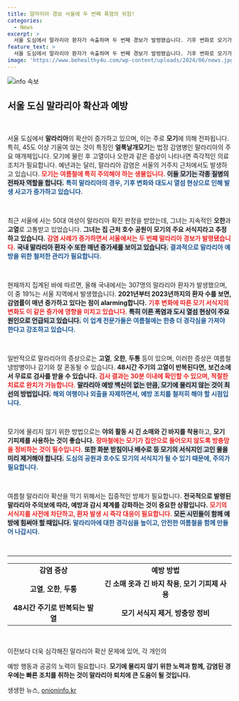 ```yaml
---
title: 말라리아 경보 서울에 두 번째 폭염의 위험!
categories:
  - News
excerpt: >
  서울 도심에서 말라리아 환자가 속출하며 두 번째 경보가 발령됐습니다. 기후 변화로 모기가 급증한 원인과 예방법을 확인해 보세요. 긴 소매 옷과 모기 기피제를 잊지 마세요!
feature_text: >
  서울 도심에서 말라리아 환자가 속출하며 두 번째 경보가 발령됐습니다. 기후 변화로 모기가 급증한 원인과 예방법을 확인해 보세요. 긴 소매 옷과 모기 기피제를 잊지 마세요!
image: 'https://www.behealthy4u.com/wp-content/uploads/2024/06/news.jpg'
---
```


<p><img src="https://www.behealthy4u.com/wp-content/uploads/2024/06/news.jpg" alt="info 속보" /></p>

<h2 data-ke-size="size26">서울 도심 말라리아 확산과 예방</h2>

<p data-ke-size="size16">&nbsp;</p>

<p>서울 도심에서 <b>말라리아</b>의 확산이 증가하고 있으며, 이는 주로 <b>모기</b>에 의해 전파됩니다. 특히, 45도 이상 기울여 앉는 것이 특징인 <b>얼룩날개모기</b>는 법정 감염병인 말라리아의 주요 매개체입니다. 모기에 물린 후 고열이나 오한과 같은 증상이 나타나면 즉각적인 의료 조치가 필요합니다. 예년과는 달리, 말라리아 감염은 서울의 거주지 근처에서도 발생하고 있습니다. <b><span style="color: #ee2323;">모기는 여름철에 특히 주의해야 하는 생물입니다.</span></b> <b><span style="background-color: #21538527;">이들 모기는 각종 질병의 전파자 역할을 합니다.</span></b> <b><span style="color: #1a5490;">특히 말라리아의 경우, 기후 변화와 대도시 열섬 현상으로 인해 발생 사고가 증가하고 있습니다.</span></b></p>

<p data-ke-size="size16">&nbsp;</p>

<p>최근 서울에 사는 50대 여성이 말라리아 확진 판정을 받았는데, 그녀는 지속적인 <b>오한</b>과 <b>고열</b>로 고통받고 있었습니다. <b>그녀는 집 근처 호수 공원이 모기의 주요 서식지라고 추정하고 있습니다.</b> <b><span style="color: #ee2323;">감염 사례가 증가하면서 서울에서는 두 번째 말라리아 경보가 발령됐습니다.</span></b> <b><span style="background-color: #21538527;">국내 말라리아 환자 수 또한 매년 증가세를 보이고 있습니다.</span></b> <b><span style="color: #1a5490;">결과적으로 말라리아 예방을 위한 철저한 관리가 필요합니다.</span></b></p>

<p data-ke-size="size16">&nbsp;</p>

<p>현재까지 집계된 바에 따르면, 올해 국내에서는 307명의 말라리아 환자가 발생했으며, 이 중 19%는 서울 지역에서 발생했습니다. <b>2021년부터 2023년까지의 환자 수를 보면,</b> <b>감염률이 매년 증가하고 있다는 점이 alarming합니다.</b> <b><span style="color: #ee2323;">기후 변화에 따른 모기 서식지의 변화도 이 같은 증가에 영향을 미치고 있습니다.</span></b> <b><span style="background-color: #21538527;">특히 이른 폭염과 도시 열섬 현상이 주요 원인으로 언급되고 있습니다.</span></b> <b><span style="color: #1a5490;">이 업계 전문가들은 여름철에는 한층 더 경각심을 가져야 한다고 강조하고 있습니다.</span></b></p>

<p data-ke-size="size16">&nbsp;</p>

<p>일반적으로 말라리아의 증상으로는 <b>고열</b>, <b>오한</b>, <b>두통</b> 등이 있으며, 이러한 증상은 여름철 냉방병이나 감기와 잘 혼동될 수 있습니다. <b>48시간 주기의 고열이 반복된다면,</b> <b>보건소에서 무료로 검사를 받을 수 있습니다.</b> <b><span style="color: #ee2323;">검사 결과는 30분 이내에 확인할 수 있으며, 적절한 치료로 완치가 가능합니다.</span></b> <b><span style="background-color: #21538527;">말라리아 예방 백신이 없는 만큼, 모기에 물리지 않는 것이 최선의 방법입니다.</span></b> <b><span style="color: #1a5490;">해외 여행이나 외출을 자제하면서, 예방 조치를 철저히 해야 할 시점입니다.</span></b></p>

<p data-ke-size="size16">&nbsp;</p>

<p>모기에 물리지 않기 위한 방법으로는 <b>야외 활동 시 긴 소매와 긴 바지를 착용</b>하고, <b>모기 기피제를 사용하는 것이 좋습니다.</b> <b><span style="color: #ee2323;">장마철에는 모기가 집안으로 들어오지 않도록 방충망을 정비하는 것이 필수입니다.</span></b> <b><span style="background-color: #21538527;">또한 화분 받침이나 배수로 등 모기의 서식지인 고인 물을 미리 제거해야 합니다.</span></b> <b><span style="color: #1a5490;">도심의 공원과 호수도 모기의 서식지가 될 수 있기 때문에, 주의가 필요합니다.</span></b></p>

<p data-ke-size="size16">&nbsp;</p>

<p>여름철 말라리아 확산을 막기 위해서는 집중적인 방제가 필요합니다. <b>전국적으로 발령된 말라리아 주의보에 따라, 예방과 감시 체계를 강화하는 것이 중요한 상황입니다.</b> <b><span style="color: #ee2323;">모기의 서식지를 사전에 차단하고, 환자 발생 시 즉각 대응이 필요합니다.</span></b> <b><span style="background-color: #21538527;">모든 시민들이 함께 예방에 힘써야 할 때입니다.</span></b> <b><span style="color: #1a5490;">말라리아에 대한 경각심을 높이고, 안전한 여름철을 함께 만들어 나갑시다.</span></b> </p>

<p data-ke-size="size16">&nbsp;</p>

<hr>

<table>
<tr>
<td style="text-align: center; height: 17px;"><b>감염 증상</b></td>
<td style="text-align: center; height: 17px;"><b>예방 방법</b></td>
</tr>
<tr>
<td style="text-align: center; height: 17px;"><b>고열</b>, <b>오한</b>, <b>두통</b></td>
<td style="text-align: center; height: 17px;"><b>긴 소매 옷과 긴 바지 착용</b>, <b>모기 기피제 사용</b></td>
</tr>
<tr>
<td style="text-align: center; height: 17px;"><b>48시간 주기로 반복되는 발열</b></td>
<td style="text-align: center; height: 17px;"><b>모기 서식지 제거</b>, <b>방충망 정비</b></td>
</tr>
</table>

<p data-ke-size="size16">&nbsp;</p>

<p>이전보다 더욱 심각해진 말라리아 확산 문제에 있어, 각 개인의</p>

<p>예방 행동과 공공의 노력이 필요합니다. <b>모기에 물리지 않기 위한 노력과 함께, 감염된 경우에는 빠른 조치를 취하는 것이 말라리아 퇴치에 큰 도움이 될 것입니다.</b></p>
생생한 뉴스, <a href="https://onioninfo.kr" rel="dofollow">onioninfo.kr</a>


